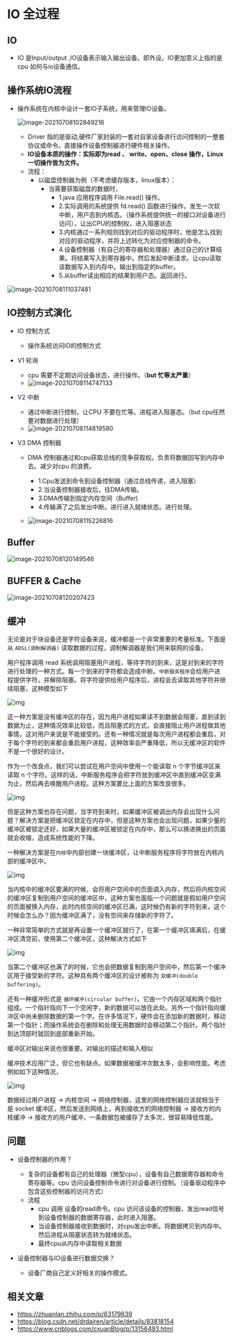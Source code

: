 # IO 全过程

## IO

- IO 是Input/output ,IO设备表示输入输出设备。即外设。IO更加意义上指的是cpu 如何与io设备通信。

## 操作系统IO流程

- 操作系统在内核中设计一套IO子系统，用来管理IO设备。

  ![image-20210708102849216](image/image-20210708102849216.png)

  - Driver 指的是驱动,硬件厂家封装的一套对自家设备进行访问控制的一整套协议或命令。直接操作设备控制器进行硬件相关操作。
  - **IO设备本质的操作：实际即为read 、 write、open、close 操作，Linux 一切操作皆为文件。**
  - 流程：
    - 以磁盘控制器为例（不考虑缓存版本，linux版本）：
      - 当需要获取磁盘的数据时，
        - 1.java 应用程序调用 File.read() 操作。
        - 2.实际调用的系统提供 fd.read() 函数进行操作。发生一次软中断，用户态到内核态。（操作系统提供统一的接口对设备进行访问），让出CPU的控制权，进入阻塞状态
        - 3.内核通过一系列规则找到对应的驱动程序时，他是怎么找到对应的驱动程序，并将上述转化为对应控制器的命令。
        - 4.设备控制器（有自己的寄存器和处理器）通过自己的计算结果。将结果写入到寄存器中。然后发起中断请求。让cpu读取该数据写入到内存中。输出到指定的buffer。
        - 5.从buffer读出相应的结果到用户态。返回进行。

![image-20210708111037481](image/image-20210708111037481.png)



## IO控制方式演化

- IO 控制方式

  - 操作系统访问IO的控制方式

- V1 轮询

  - cpu 需要不定期访问设备状态，进行操作。（**but 忙等太严重**）
  - ![image-20210708114747133](image/image-20210708114747133.png)

- V2 中断

  - 通过中断进行控制，让CPU 不要在忙等。进程进入阻塞态。（but cpu任然要对数据进行处理）
  - ![image-20210708114819580](image/image-20210708114819580.png)

- V3 DMA 控制器

  - DMA 控制器通过和cpu获取总线的竞争获取权。负责将数据回写到内存中去。减少对cpu 的浪费。
    - 1.Cpu发送到命令到设备控制器（通过总线传递，进入阻塞）
    - 2.当设备控制器接收后，往DMA传输。
    - 3.DMA传输到指定内存空间（Buffer)
    - 4.传输满了之后发出中断。进行进入就绪状态。进行处理。

  - ![image-20210708115226816](image/image-20210708115226816.png)



## Buffer

![image-20210708120149546](image/image-20210708120149546.png)

## BUFFER & Cache

![image-20210708120207423](image/image-20210708120207423.png)

## 缓冲

无论是对于块设备还是字符设备来说，缓冲都是一个非常重要的考量标准。下面是从 `ADSL(调制解调器)` 读取数据的过程，调制解调器是我们用来联网的设备。

用户程序调用 read 系统调用阻塞用户进程，等待字符的到来，这是对到来的字符进行处理的一种方式。每一个到来的字符都会造成中断。`中断服务程序`会给用户进程提供字符，并解除阻塞。将字符提供给用户程序后，进程会去读取其他字符并继续阻塞，这种模型如下

![img](https://img2020.cnblogs.com/blog/1515111/202006/1515111-20200618105857892-743720532.png)

这一种方案是没有缓冲区的存在，因为用户进程如果读不到数据会阻塞，直到读到数据为止，这种情况效率比较低，而且阻塞式的方式，会直接阻止用户进程做其他事情，这对用户来说是不能接受的。还有一种情况就是每次用户进程都会重启，对于每个字符的到来都会重启用户进程，这种效率会严重降低，所以无缓冲区的软件不是一个很好的设计。

作为一个改良点，我们可以尝试在用户空间中使用一个能读取 n 个字节缓冲区来读取 n 个字符。这样的话，中断服务程序会把字符放到缓冲区中直到缓冲区变满为止，然后再去唤醒用户进程。这种方案要比上面的方案改良很多。

![img](https://img2020.cnblogs.com/blog/1515111/202006/1515111-20200618105905295-729571978.png)

但是这种方案也存在问题，当字符到来时，如果缓冲区被调出内存会出现什么问题？解决方案是把缓冲区锁定在内存中，但是这种方案也会出现问题，如果少量的缓冲区被锁定还好，如果大量的缓冲区被锁定在内存中，那么可以换进换出的页面就会收缩，造成系统性能的下降。

一种解决方案是在`内核`中内部创建一块缓冲区，让中断服务程序将字符放在内核内部的缓冲区中。

![img](https://img2020.cnblogs.com/blog/1515111/202006/1515111-20200618105914991-1613791767.png)

当内核中的缓冲区要满的时候，会将用户空间中的页面调入内存，然后将内核空间的缓冲区复制到用户空间的缓冲区中，这种方案也面临一个问题就是假如用户空间的页面被换入内存，此时内核空间的缓冲区已满，这时候仍有新的字符到来，这个时候会怎么办？因为缓冲区满了，没有空间来存储新的字符了。

一种非常简单的方式就是再设置一个缓冲区就行了，在第一个缓冲区填满后，在缓冲区清空前，使用第二个缓冲区，这种解决方式如下

![img](https://img2020.cnblogs.com/blog/1515111/202006/1515111-20200618105923792-787713111.png)

当第二个缓冲区也满了的时候，它也会把数据复制到用户空间中，然后第一个缓冲区用于接受新的字符。这种具有两个缓冲区的设计被称为 `双缓冲(double buffering)`。

还有一种缓冲形式是 `循环缓冲(circular buffer)`。它由一个内存区域和两个指针组成。一个指针指向下一个空闲字，新的数据可以放在此处。另外一个指针指向缓冲区中尚未删除数据的第一个字。在许多情况下，硬件会在添加新的数据时，移动第一个指针；而操作系统会在删除和处理无用数据时会移动第二个指针。两个指针到达顶部时就回到底部重新开始。

缓冲区对输出来说也很重要。对输出的描述和输入相似

缓冲技术应用广泛，但它也有缺点。如果数据被缓冲次数太多，会影响性能。考虑例如如下这种情况，

![img](https://img2020.cnblogs.com/blog/1515111/202006/1515111-20200618105931858-2145820483.png)

数据经过用户进程 -> 内核空间 -> 网络控制器，这里的网络控制器应该就相当于是 socket 缓冲区，然后发送到网络上，再到接收方的网络控制器 -> 接收方的内核缓冲 -> 接收方的用户缓冲，一条数据包被缓存了太多次，很容易降低性能。





## 问题

- 设备控制器的作用？

  - 复杂的设备都有自己的处理器（微型cpu），设备有自己数据寄存器和命令寄存器等。cpu 访问设备控制命令进行对设备进行控制。（设备驱动程序中包含这些控制器的访问方式）
  - 流程
    - cpu 调用 设备的read命令。cpu 访问该设备的控制器，发出read信号到设备控制器的数据寄存器，此时进入阻塞。
    - 当设备控制器接收到数据时，对cpu发出中断。将数据拷贝到内存中。然后进程从阻塞状态转为就绪状态。
    - 最终cpu从内存中读取相关数据

- 设备控制器与IO设备进行数据交换？

  - 设备厂商自己定义好相关的操作模式。

  
## 相关文章
- https://zhuanlan.zhihu.com/p/63179839
- https://blog.csdn.net/drdairen/article/details/83818154
- https://www.cnblogs.com/cxuanBlog/p/13156493.html

  